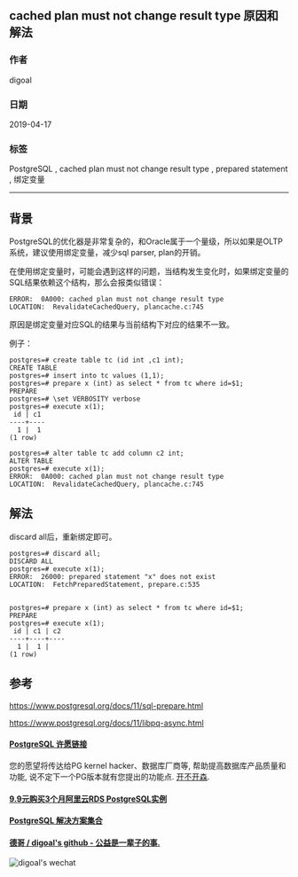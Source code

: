## cached plan must not change result type 原因和解法  
                                                                                                  
### 作者                                                                                                  
digoal                                                                                                  
                                                                                                  
### 日期                                                                                                  
2019-04-17                                                                                                  
                                                                                                  
### 标签                                                                                                  
PostgreSQL , cached plan must not change result type , prepared statement , 绑定变量       
                 
----                                                                                            
                                                                                              
## 背景      
PostgreSQL的优化器是非常复杂的，和Oracle属于一个量级，所以如果是OLTP系统，建议使用绑定变量，减少sql parser, plan的开销。  
  
在使用绑定变量时，可能会遇到这样的问题，当结构发生变化时，如果绑定变量的SQL结果依赖这个结构，那么会报类似错误：  
  
```  
ERROR:  0A000: cached plan must not change result type  
LOCATION:  RevalidateCachedQuery, plancache.c:745  
```  
  
原因是绑定变量对应SQL的结果与当前结构下对应的结果不一致。  
  
例子：  
  
```  
postgres=# create table tc (id int ,c1 int);  
CREATE TABLE  
postgres=# insert into tc values (1,1);  
postgres=# prepare x (int) as select * from tc where id=$1;  
PREPARE  
postgres=# \set VERBOSITY verbose  
postgres=# execute x(1);  
 id | c1   
----+----  
  1 |  1  
(1 row)  
  
postgres=# alter table tc add column c2 int;  
ALTER TABLE  
postgres=# execute x(1);  
ERROR:  0A000: cached plan must not change result type  
LOCATION:  RevalidateCachedQuery, plancache.c:745  
```  
  
## 解法  
discard all后，重新绑定即可。  
  
```  
postgres=# discard all;  
DISCARD ALL  
postgres=# execute x(1);  
ERROR:  26000: prepared statement "x" does not exist  
LOCATION:  FetchPreparedStatement, prepare.c:535  
  
  
postgres=# prepare x (int) as select * from tc where id=$1;  
PREPARE  
postgres=# execute x(1);  
 id | c1 | c2   
----+----+----  
  1 |  1 |     
(1 row)  
```  
    
## 参考  
https://www.postgresql.org/docs/11/sql-prepare.html  
  
https://www.postgresql.org/docs/11/libpq-async.html  
  
    
  
  
  
  
  
  
  
  
  
  
  
  
  
  
  
  
  
  
  
  
  
  
  
  
  
  
  
  
  
  
  
  
  
  
  
  
  
  
  
  
  
  
  
  
  
  
  
  
  
  
  
  
  
  
  
  
  
  
  
#### [PostgreSQL 许愿链接](https://github.com/digoal/blog/issues/76 "269ac3d1c492e938c0191101c7238216")
您的愿望将传达给PG kernel hacker、数据库厂商等, 帮助提高数据库产品质量和功能, 说不定下一个PG版本就有您提出的功能点. [开不开森](https://github.com/digoal/blog/issues/76 "269ac3d1c492e938c0191101c7238216").  
  
  
#### [9.9元购买3个月阿里云RDS PostgreSQL实例](https://www.aliyun.com/database/postgresqlactivity "57258f76c37864c6e6d23383d05714ea")
  
  
#### [PostgreSQL 解决方案集合](https://yq.aliyun.com/topic/118 "40cff096e9ed7122c512b35d8561d9c8")
  
  
#### [德哥 / digoal's github - 公益是一辈子的事.](https://github.com/digoal/blog/blob/master/README.md "22709685feb7cab07d30f30387f0a9ae")
  
  
![digoal's wechat](../pic/digoal_weixin.jpg "f7ad92eeba24523fd47a6e1a0e691b59")
  
